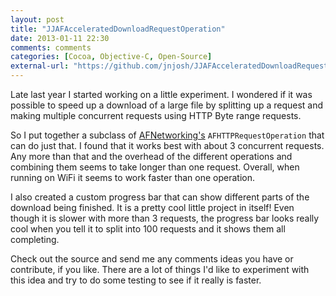 ```yaml
---
layout: post
title: "JJAFAcceleratedDownloadRequestOperation"
date: 2013-01-11 22:30
comments: comments
categories: [Cocoa, Objective-C, Open-Source]
external-url: "https://github.com/jnjosh/JJAFAcceleratedDownloadRequestOperation"
---
```


Late last year I started working on a little experiment. I wondered if it was possible to speed up a download of a large file by splitting up a request and making multiple concurrent requests using HTTP Byte range requests. 

So I put together a subclass of [AFNetworking's](http://afnetworking.com) `AFHTTPRequestOperation` that can do just that. I found that it works best with about 3 concurrent requests. Any more than that and the overhead of the different operations and combining them seems to take longer than one request. Overall, when running on WiFi it seems to work faster than one operation.

I also created a custom progress bar that can show different parts of the download being finished. It is a pretty cool little project in itself! Even though it is slower with more than 3 requests, the progress bar looks really cool when you tell it to split into 100 requests and it shows them all completing.

Check out the source and send me any comments ideas you have or contribute, if you like. There are a lot of things I'd like to experiment with this idea and try to do some testing to see if it really is faster.

